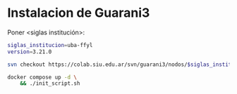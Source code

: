 # Instalacion de Guarani3

Poner <siglas institución>:
```bash
siglas_institucion=uba-ffyl
version=3.21.0
```

```bash
svn checkout https://colab.siu.edu.ar/svn/guarani3/nodos/$siglas_institucion/gestion/trunk/$version guarani
```

```bash
docker compose up -d \
    && ./init_script.sh
```